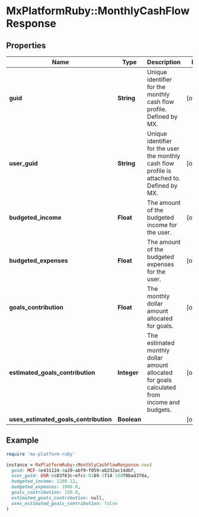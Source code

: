# MxPlatformRuby::MonthlyCashFlowResponse

## Properties

| Name | Type | Description | Notes |
| ---- | ---- | ----------- | ----- |
| **guid** | **String** | Unique identifier for the monthly cash flow profile. Defined by MX. | [optional] |
| **user_guid** | **String** | Unique identifier for the user the monthly cash flow profile is attached to. Defined by MX. | [optional] |
| **budgeted_income** | **Float** | The amount of the budgeted income for the user. | [optional] |
| **budgeted_expenses** | **Float** | The amount of the budgeted expenses for the user. | [optional] |
| **goals_contribution** | **Float** | The monthly dollar amount allocated for goals. | [optional] |
| **estimated_goals_contribution** | **Integer** | The estimated monthly dollar amount allocated for goals calculated from income and budgets. | [optional] |
| **uses_estimated_goals_contribution** | **Boolean** |  | [optional] |

## Example

```ruby
require 'mx-platform-ruby'

instance = MxPlatformRuby::MonthlyCashFlowResponse.new(
  guid: MCF-4e431124-4a29-abf9-f059-ab232ac14dbf,
  user_guid: USR-6c83f63c-efcc-0189-3f14-100f0bad378a,
  budgeted_income: 1200.12,
  budgeted_expenses: 1000.0,
  goals_contribution: 150.0,
  estimated_goals_contribution: null,
  uses_estimated_goals_contribution: false
)
```

